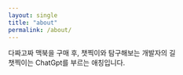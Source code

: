```yaml
---
layout: single
title: "about"
permalink: /about/
---
```


다짜고짜 맥북을 구매 후, 챗찍이와 탐구해보는 개발자의 길  
챗찍이는 ChatGpt를 부르는 애칭입니다.
